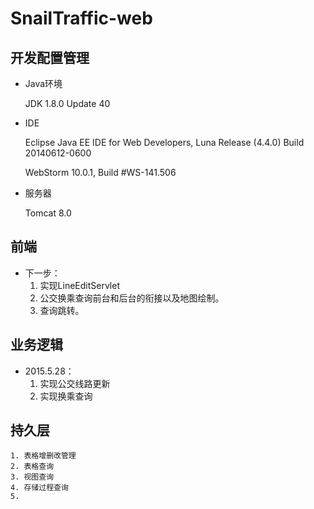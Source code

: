 # SnailTraffic-web

## 开发配置管理

- Java环境
	<p>JDK 1.8.0 Update 40
	
- IDE
	<p>Eclipse Java EE IDE for Web Developers, Luna Release (4.4.0) Build 20140612-0600
	<p>WebStorm 10.0.1, Build #WS-141.506
- 服务器
	<p>Tomcat 8.0

## 前端

- 下一步：
	1. 实现LineEditServlet
    2. 公交换乘查询前台和后台的衔接以及地图绘制。
	3. 查询跳转。




## 业务逻辑

- 2015.5.28：
	1. 实现公交线路更新
	2. 实现换乘查询


## 持久层
	1. 表格增删改管理
	2. 表格查询
	3. 视图查询
	4. 存储过程查询
	5. 




